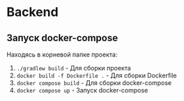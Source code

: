 # Backend

## Запуск docker-compose

Находясь в корневой папке проекта:  
1. `./gradlew build` - Для сборки проекта
2. `docker build -f Dockerfile .` - Для сборки Dockerfile
3. `docker compose build` - Для сборки docker-compose
4. `docker compose up` - Запуск docker-compose